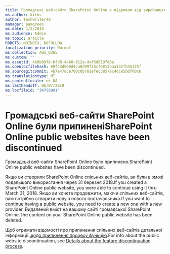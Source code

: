 ```yaml
---
title: Громадські веб-сайти SharePoint Online є відривом від виробництва
ms.author: kirks
author: Techwriter40
manager: pamgreen
ms.date: 1/2/2019
ms.audience: Admin
ms.topic: article
ROBOTS: NOINDEX, NOFOLLOW
localization_priority: Normal
ms.collection: Adm_O365
ms.custom: ''
ms.assetid: 4b8b89f8-bfd8-4a60-812a-daf5d519788e
ms.openlocfilehash: 69f43d060d4ca8d99f25cf6813baa1b2fb35125f
ms.sourcegitcommit: 4b7e478ce700c0b781efec3857ac4dce5bdf00c6
ms.translationtype: MT
ms.contentlocale: uk-UA
ms.lasthandoff: 06/07/2019
ms.locfileid: "34758891"
---
```

# <a name="sharepoint-online-public-websites-have-been-discontinued"></a><span data-ttu-id="01e50-102">Громадські веб-сайти SharePoint Online були припинені</span><span class="sxs-lookup"><span data-stu-id="01e50-102">SharePoint Online public websites have been discontinued</span></span>

<span data-ttu-id="01e50-103">Громадські веб-сайти SharePoint Online було припинено.</span><span class="sxs-lookup"><span data-stu-id="01e50-103">SharePoint Online public websites have been discontinued.</span></span>

<span data-ttu-id="01e50-104">Якщо ви створили SharePoint Online спільних веб-сайтів, ви були в змозі подальшого використання через 31 березня 2018.</span><span class="sxs-lookup"><span data-stu-id="01e50-104">If you created a SharePoint Online public website, you were able to continue using it thru March 31, 2018.</span></span> <span data-ttu-id="01e50-105">Якщо ви хочете продовжити, маючи спільних веб-сайтів, вам потрібно створити нову з нового постачальника.</span><span class="sxs-lookup"><span data-stu-id="01e50-105">If you want to continue having a public website, you need to create a new one with a new provider.</span></span> <span data-ttu-id="01e50-106">Видалений вміст на вашому сайті громадської SharePoint Online.</span><span class="sxs-lookup"><span data-stu-id="01e50-106">The content on your SharePoint Online public website has been deleted.</span></span>

<span data-ttu-id="01e50-107">Щоб отримати відомості про припинення спільних веб-сайтів детальної інформації [щодо припинення процесу функцію](https://go.microsoft.com/fwlink/?linkid=866980).</span><span class="sxs-lookup"><span data-stu-id="01e50-107">For info about the public website discontinuation, see [Details about the feature discontinuation process](https://go.microsoft.com/fwlink/?linkid=866980).</span></span>
